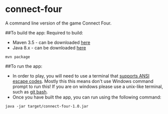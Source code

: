 # connect-four
A command line version of the game Connect Four.

##To build the app:
Required to build:
- Maven 3.5 - can be downloaded [here](https://maven.apache.org/index.html)
- Java 8.x - can be downloaded [here](http://www.oracle.com/technetwork/java/javase/downloads/jdk8-downloads-2133151.html)
```
mvn package
```

##To run the app:
- In order to play, you will need to use a terminal that [supports ANSI escape codes](https://en.wikipedia.org/wiki/ANSI_escape_code#Platform_support).
Mostly this this means don't use Windows command prompt to run this! If you are on windows please use a unix-like terminal, such as [git bash](https://git-scm.com/downloads).
- Once you have built the app, you can run using the following command:
```
java -jar target/connect-four-1.0.jar
```